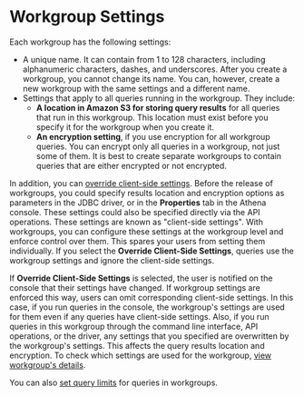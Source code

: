# Workgroup Settings<a name="workgroups-settings"></a>

Each workgroup has the following settings:
+ A unique name\. It can contain from 1 to 128 characters, including alphanumeric characters, dashes, and underscores\. After you create a workgroup, you cannot change its name\. You can, however, create a new workgroup with the same settings and a different name\.
+ Settings that apply to all queries running in the workgroup\. They include: 
  + **A location in Amazon S3 for storing query results** for all queries that run in this workgroup\. This location must exist before you specify it for the workgroup when you create it\.
  + **An encryption setting**, if you use encryption for all workgroup queries\. You can encrypt only all queries in a workgroup, not just some of them\. It is best to create separate workgroups to contain queries that are either encrypted or not encrypted\.

In addition, you can [override client\-side settings](workgroups-settings-override.md)\. Before the release of workgroups, you could specify results location and encryption options as parameters in the JDBC driver, or in the **Properties** tab in the Athena console\. These settings could also be specified directly via the API operations\. These settings are known as "client\-side settings"\. With workgroups, you can configure these settings at the workgroup level and enforce control over them\. This spares your users from setting them individually\. If you select the **Override Client\-Side Settings**, queries use the workgroup settings and ignore the client\-side settings\. 

If **Override Client\-Side Settings** is selected, the user is notified on the console that their settings have changed\. If workgroup settings are enforced this way, users can omit corresponding client\-side settings\. In this case, if you run queries in the console, the workgroup's settings are used for them even if any queries have client\-side settings\. Also, if you run queries in this workgroup through the command line interface, API operations, or the driver, any settings that you specified are overwritten by the workgroup's settings\. This affects the query results location and encryption\. To check which settings are used for the workgroup, [view workgroup's details](workgroups-create-update-delete.md#viewing-details-workgroups)\.

You can also [set query limits](control-limits.md) for queries in workgroups\.